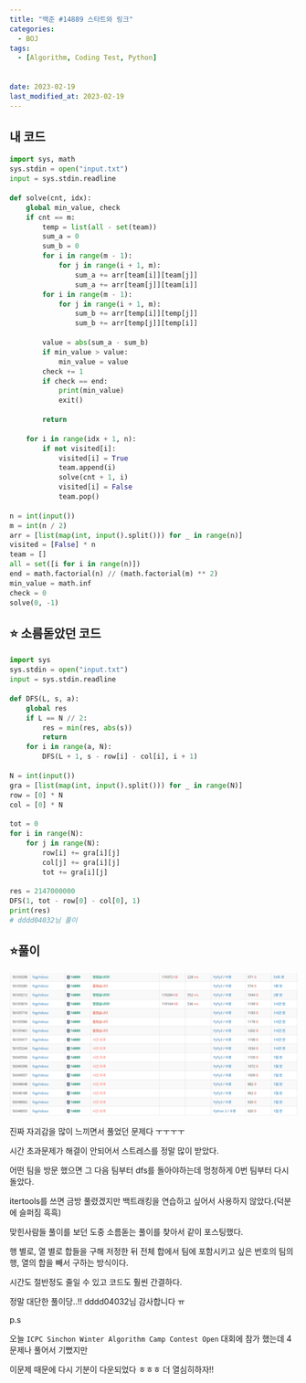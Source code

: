 ```yaml
---
title: "백준 #14889 스타트와 링크"
categories:
  - BOJ
tags:
  - [Algorithm, Coding Test, Python]


date: 2023-02-19
last_modified_at: 2023-02-19
---
```

## 내 코드

```python
import sys, math
sys.stdin = open("input.txt")
input = sys.stdin.readline

def solve(cnt, idx):
    global min_value, check
    if cnt == m:
        temp = list(all - set(team))
        sum_a = 0
        sum_b = 0
        for i in range(m - 1):
            for j in range(i + 1, m):
                sum_a += arr[team[i]][team[j]]
                sum_a += arr[team[j]][team[i]]
        for i in range(m - 1):
            for j in range(i + 1, m):
                sum_b += arr[temp[i]][temp[j]]
                sum_b += arr[temp[j]][temp[i]]

        value = abs(sum_a - sum_b)
        if min_value > value:
            min_value = value
        check += 1
        if check == end:
            print(min_value)
            exit()

        return

    for i in range(idx + 1, n):
        if not visited[i]:
            visited[i] = True
            team.append(i)
            solve(cnt + 1, i)
            visited[i] = False
            team.pop()

n = int(input())
m = int(n / 2)
arr = [list(map(int, input().split())) for _ in range(n)]
visited = [False] * n
team = []
all = set([i for i in range(n)])
end = math.factorial(n) // (math.factorial(m) ** 2)
min_value = math.inf
check = 0
solve(0, -1)
```

## :star: 소름돋았던 코드

```python
import sys
sys.stdin = open("input.txt")
input = sys.stdin.readline

def DFS(L, s, a):
    global res
    if L == N // 2:
        res = min(res, abs(s))
        return
    for i in range(a, N):
        DFS(L + 1, s - row[i] - col[i], i + 1)

N = int(input())
gra = [list(map(int, input().split())) for _ in range(N)]
row = [0] * N
col = [0] * N

tot = 0
for i in range(N):
    for j in range(N):
        row[i] += gra[i][j]
        col[j] += gra[i][j]
        tot += gra[i][j]
        
res = 2147000000
DFS(1, tot - row[0] - col[0], 1)
print(res)
# dddd04032님 풀이
```



## :star:풀이

![14889](/assets/images/captured/BOJ/14889.png)

진짜 자괴감을 많이 느끼면서 풀었던 문제다 ㅜㅜㅜㅜ

시간 초과문제가 해결이 안되어서 스트레스를 정말 많이 받았다.

어떤 팀을 방문 했으면 그 다음 팀부터 dfs를 돌아야하는데 멍청하게 0번 팀부터 다시 돌았다.

itertools를 쓰면 금방 풀렸겠지만 백트래킹을 연습하고 싶어서 사용하지 않았다.(덕분에 슬퍼짐 흑흑)

맞힌사람들 풀이를 보던 도중 소름돋는 풀이를 찾아서 같이 포스팅했다. 

행 별로, 열 별로 합들을 구해 저정한 뒤 전체 합에서 팀에 포함시키고 싶은 번호의 팀의 행, 열의 합을 빼서 구하는 방식이다.

시간도 절반정도 줄일 수 있고 코드도 훨씬 간결하다.

정말 대단한 풀이당..!! dddd04032님 감사합니다 ㅠ

p.s

오늘 `ICPC Sinchon Winter Algorithm Camp Contest Open` 대회에 참가 했는데 4문제나 풀어서 기뻤지만

이문제 때문에 다시 기분이 다운되었다 ㅎㅎㅎ 더 열심히하자!!